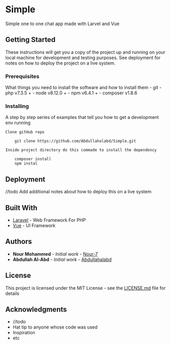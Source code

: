 # Simple

Simple one to one chat app made with Larvel and Vue

## Getting Started

These instructions will get you a copy of the project up and running on your local machine for development and testing purposes. See deployment for notes on how to deploy the project on a live system.

### Prerequisites

What things you need to install the software and how to install them - git - php v7.3.5 + - node v8.12.0 + - npm v6.4.1 + - composer v1.8.6

### Installing

A step by step series of examples that tell you how to get a development env running

    Clone gitHub repo

        git clone https://github.com/Abdullahalabd/Simple.git

    Inside project directory do this commade to install the dependency

        composer install
        npm instal

## Deployment

//todo
Add additional notes about how to deploy this on a live system

## Built With

-   [Laravel](https://laravel.com/docs/5.8) - Web Framework For PHP
-   [Vue](https://vuejs.org/) - UI Framework

## Authors

-   **Nour Mohammed** - _Initial work_ - [Nour-7](https://github.com/Nour-7)
-   **Abdullah Al-Abd** - _Initial work_ - [Abdullahalabd](https://github.com/Abdullahalabd)

## License

This project is licensed under the MIT License - see the [LICENSE.md](LICENSE.md) file for details

## Acknowledgments
-   //todo
-   Hat tip to anyone whose code was used
-   Inspiration
-   etc
